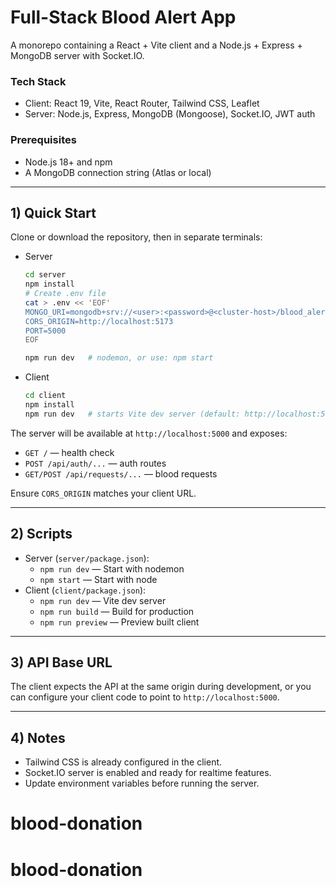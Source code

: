 #  Full-Stack Blood Alert App

A monorepo containing a React + Vite client and a Node.js + Express + MongoDB server with Socket.IO.

### Tech Stack
- Client: React 19, Vite, React Router, Tailwind CSS, Leaflet
- Server: Node.js, Express, MongoDB (Mongoose), Socket.IO, JWT auth

### Prerequisites
- Node.js 18+ and npm
- A MongoDB connection string (Atlas or local)

---

## 1) Quick Start

Clone or download the repository, then in separate terminals:

- Server
  ```bash
  cd server
  npm install
  # Create .env file
  cat > .env << 'EOF'
  MONGO_URI=mongodb+srv://<user>:<password>@<cluster-host>/blood_alert_mvp?retryWrites=true&w=majority
  CORS_ORIGIN=http://localhost:5173
  PORT=5000
  EOF

  npm run dev   # nodemon, or use: npm start
  ```

- Client
  ```bash
  cd client
  npm install
  npm run dev   # starts Vite dev server (default: http://localhost:5173)
  ```

The server will be available at `http://localhost:5000` and exposes:
- `GET /` — health check
- `POST /api/auth/...` — auth routes
- `GET/POST /api/requests/...` — blood requests

Ensure `CORS_ORIGIN` matches your client URL.

---



## 2) Scripts
- Server (`server/package.json`):
  - `npm run dev` — Start with nodemon
  - `npm start` — Start with node
- Client (`client/package.json`):
  - `npm run dev` — Vite dev server
  - `npm run build` — Build for production
  - `npm run preview` — Preview built client

---


## 3) API Base URL
The client expects the API at the same origin during development, or you can configure your client code to point to `http://localhost:5000`.

---


## 4) Notes
- Tailwind CSS is already configured in the client.
- Socket.IO server is enabled and ready for realtime features.
- Update environment variables before running the server. 
# blood-donation
# blood-donation
